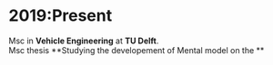 # 2019:Present
Msc in **Vehicle Engineering** at **TU Delft**.</br>
Msc thesis **Studying the developement of Mental model on the **

<!---
ShantanuShivankar/ShantanuShivankar is a ✨ special ✨ repository because its `README.md` (this file) appears on your GitHub profile.
You can click the Preview link to take a look at your changes.
--->
